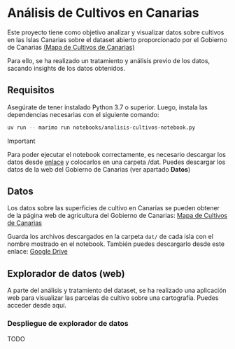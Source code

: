 # Análisis de Cultivos en Canarias

Este proyecto tiene como objetivo analizar y visualizar datos sobre cultivos en las Islas Canarias sobre el dataset abierto proporcionado por el Gobierno de Canarias [(Mapa de Cultivos de Canarias)](https://www.gobiernodecanarias.org/agricultura/temas/mapa_cultivos/)   

Para ello, se ha realizado un tratamiento y análisis previo de los datos, sacando insights de los datos obtenidos. 

## Requisitos

Asegúrate de tener instalado Python 3.7 o superior. Luego, instala las dependencias necesarias con el siguiente comando:

```bash
uv run -- marimo run notebooks/analisis-cultivos-notebook.py
```

> [!IMPORTANT]
> Para poder ejecutar el notebook correctamente, es necesario descargar los datos desde [enlace](https://drive.google.com/drive/folders/1t1uxBBjod_fveoJrffSo4lfWSZMxcU4_?usp=sharing) y colocarlos en una carpeta /dat. Puedes descargar los datos de la web del Gobierno de Canarias (ver apartado **Datos**)

## Datos

Los datos sobre las superficies de cultivo en Canarias se pueden obtener de la página web de agricultura del Gobierno de Canarias: [Mapa de Cultivos de Canarias](https://www.gobiernodecanarias.org/agricultura/temas/mapa_cultivos/)  

Guarda los archivos descargados en la carpeta `dat/` de cada isla con el nombre mostrado en el notebook. También puedes descargarlo desde este enlace: [Google Drive](https://drive.google.com/drive/folders/1t1uxBBjod_fveoJrffSo4lfWSZMxcU4_?usp=sharing)

## Explorador de datos (web)

A parte del análisis y tratamiento del dataset, se ha realizado una aplicación web para visualizar las parcelas de cultivo sobre una cartografía. Puedes acceder desde aquí.

### Despliegue de explorador de datos

TODO
